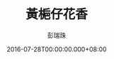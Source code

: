 ---
issue: 183
title: 黃梔仔花香
author: 彭瑞珠
language: 四縣
date: 2016-07-28T00:00:00.000+08:00
topic: 抒懷
difficulty: 2
wikidata: Q98096034
wikidata_link: https://www.wikidata.org/wiki/Q98096034
---
